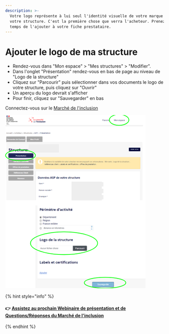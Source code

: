 ```yaml
---
description: >-
  Votre logo représente à lui seul l'identité visuelle de votre marque et de
  votre structure. C'est la première chose que verra l'acheteur. Prenez donc le
  temps de l'ajouter à votre fiche prestataire.
---
```


# Ajouter le logo de ma structure

* Rendez-vous dans "Mon espace" &gt; "Mes structures" &gt; "Modifier".
* Dans l'onglet "Présentation" rendez-vous en bas de page au niveau de "Logo de la structure" 
* Cliquez sur "Parcourir" puis sélectionner dans vos documents le logo de votre structure, puis cliquez sur "Ouvrir"
* Un aperçu du logo devrait s'afficher
* Pour finir, cliquez sur "Sauvegarder" en bas

Connectez-vous sur le [Marché de l'inclusion](https://lemarche.inclusion.beta.gouv.fr/)

![](../../.gitbook/assets/image%20%28124%29.png)

{% hint style="info" %}
#### **👉** [Assistez au prochain Webinaire de présentation et de Questions/Réponses du Marché de l'inclusion](../../rendez-vous-webinaires/le-marche-de-linclusion.md#assistez-au-prochain-webinaire-de-presentation-de-loutil)
{% endhint %}

